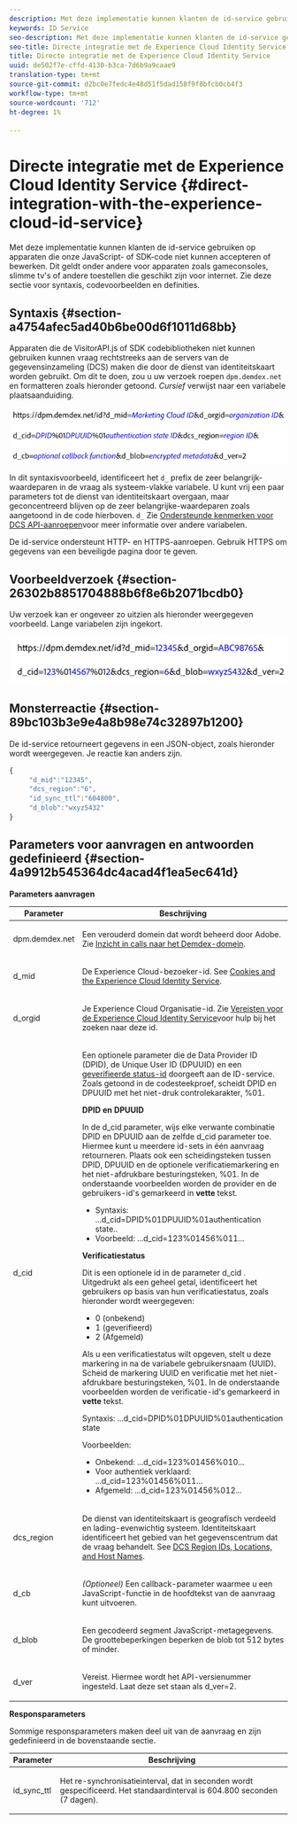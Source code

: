 ```yaml
---
description: Met deze implementatie kunnen klanten de id-service gebruiken op apparaten die onze JavaScript- of SDK-code niet kunnen accepteren of bewerken. Dit geldt onder andere voor apparaten zoals gameconsoles, slimme tv's of andere toestellen die geschikt zijn voor internet. Zie deze sectie voor syntaxis, codevoorbeelden en definities.
keywords: ID Service
seo-description: Met deze implementatie kunnen klanten de id-service gebruiken op apparaten die onze JavaScript- of SDK-code niet kunnen accepteren of bewerken. Dit geldt onder andere voor apparaten zoals gameconsoles, slimme tv's of andere toestellen die geschikt zijn voor internet. Zie deze sectie voor syntaxis, codevoorbeelden en definities.
seo-title: Directe integratie met de Experience Cloud Identity Service
title: Directe integratie met de Experience Cloud Identity Service
uuid: de502f7e-cffd-4130-b3ca-7d6b9a9caae9
translation-type: tm+mt
source-git-commit: d2bc0e7fedc4e48d51f5dad158f9f8bfcb0cb4f3
workflow-type: tm+mt
source-wordcount: '712'
ht-degree: 1%

---
```



# Directe integratie met de Experience Cloud Identity Service {#direct-integration-with-the-experience-cloud-id-service}

Met deze implementatie kunnen klanten de id-service gebruiken op apparaten die onze JavaScript- of SDK-code niet kunnen accepteren of bewerken. Dit geldt onder andere voor apparaten zoals gameconsoles, slimme tv&#39;s of andere toestellen die geschikt zijn voor internet. Zie deze sectie voor syntaxis, codevoorbeelden en definities.

## Syntaxis {#section-a4754afec5ad40b6be00d6f1011d68bb}

Apparaten die de VisitorAPI.js of SDK codebibliotheken niet kunnen gebruiken kunnen vraag rechtstreeks aan de servers van de gegevensinzameling (DCS) maken die door de dienst van identiteitskaart worden gebruikt. Om dit te doen, zou u uw verzoek roepen `dpm.demdex.net` en formatteren zoals hieronder getoond. *Cursief* verwijst naar een variabele plaatsaanduiding.

![](assets/directSyntax.png)

In dit syntaxisvoorbeeld, identificeert het `d_` prefix de zeer belangrijk-waardeparen in de vraag als systeem-vlakke variabele. U kunt vrij een paar parameters tot de dienst van identiteitskaart overgaan, maar geconcentreerd blijven op de zeer belangrijke-waardeparen zoals aangetoond in de code hierboven. `d_` Zie [Ondersteunde kenmerken voor DCS API-aanroepen](https://docs.adobe.com/content/help/en/audience-manager/user-guide/api-and-sdk-code/dcs/dcs-api-reference/dcs-keys.html)voor meer informatie over andere variabelen.

De id-service ondersteunt HTTP- en HTTPS-aanroepen. Gebruik HTTPS om gegevens van een beveiligde pagina door te geven.

## Voorbeeldverzoek {#section-26302b8851704888b6f8e6b2071bcdb0}

Uw verzoek kan er ongeveer zo uitzien als hieronder weergegeven voorbeeld. Lange variabelen zijn ingekort.

![](assets/directExample.png)

## Monsterreactie {#section-89bc103b3e9e4a8b98e74c32897b1200}

De id-service retourneert gegevens in een JSON-object, zoals hieronder wordt weergegeven. Je reactie kan anders zijn.

```js
{
     "d_mid":"12345",
     "dcs_region":"6",
     "id_sync_ttl":"604800",
     "d_blob":"wxyz5432"
}
```

## Parameters voor aanvragen en antwoorden gedefinieerd {#section-4a9912b545364dc4acad4f1ea5ec641d}

**Parameters aanvragen**

<table id="table_C8FFA89AB74E4E31A6926CDE5CD54217"> 
 <thead> 
  <tr> 
   <th colname="col1" class="entry"> Parameter </th> 
   <th colname="col2" class="entry"> Beschrijving </th> 
  </tr> 
 </thead>
 <tbody> 
  <tr> 
   <td colname="col1"> <p> <span class="codeph"> dpm.demdex.net</span> </p> </td> 
   <td colname="col2"> <p>Een verouderd domein dat wordt beheerd door <span class="keyword"> Adobe</span>. Zie <a href="https://docs.adobe.com/content/help/en/audience-manager/user-guide/reference/demdex-calls.html" format="https" scope="external">Inzicht in calls naar het Demdex-domein</a>. </p> </td> 
  </tr> 
  <tr> 
   <td colname="col1"> <p> <span class="codeph"> d_mid</span> </p> </td> 
   <td colname="col2"> <p>De Experience Cloud-bezoeker-id. See <a href="../introduction/cookies.md" format="dita" scope="local"> Cookies and the Experience Cloud Identity Service</a>. </p> </td> 
  </tr> 
  <tr> 
   <td colname="col1"> <p> <span class="codeph"> d_orgid</span> </p> </td> 
   <td colname="col2"> <p>Je Experience Cloud Organisatie-id. Zie <a href="../reference/requirements.md" format="dita" scope="local"> Vereisten voor de Experience Cloud Identity Service</a>voor hulp bij het zoeken naar deze id. </p> </td> 
  </tr> 
  <tr> 
   <td colname="col1"> <p> <span class="codeph"> d_cid</span> </p> </td> 
   <td colname="col2"> <p>Een optionele parameter die de Data Provider ID (DPID), de Unique User ID (DPUUID) en een <a href="../reference/authenticated-state.md" format="dita" scope="local"> geverifieerde status-id</a> doorgeeft aan de ID-service. Zoals getoond in de codesteekproef, scheidt DPID en DPUUID met het niet-druk controlekarakter, <span class="codeph"> %01</span>. </p> <p> <b>DPID en DPUUID</b> </p> <p>In de <span class="codeph"> d_cid</span> parameter, wijs elke verwante combinatie DPID en DPUUID aan de zelfde <span class="codeph"> d_cid</span> parameter toe. Hiermee kunt u meerdere id-sets in één aanvraag retourneren. Plaats ook een scheidingsteken tussen DPID, DPUUID en de optionele verificatiemarkering en het niet-afdrukbare besturingsteken, <span class="codeph"> %01</span>. In de onderstaande voorbeelden worden de provider en de gebruikers-id's gemarkeerd in <b>vette</b> tekst. </p> 
    <ul id="ul_2E19D837296B40E9ACD096495CF711C5"> 
     <li id="li_5B94B057654440B99B989BA60E4ED053">Syntaxis: <span class="codeph">...d_cid=DPID%01DPUUID%01authentication state..</span> </li> 
     <li id="li_B07833EF51D54F088574B7B7F9FB841A">Voorbeeld: <span class="codeph">...d_cid=123%01456%011...</span> </li> 
    </ul> <p> <b>Verificatiestatus</b> </p> <p>Dit is een optionele id in de parameter <span class="codeph"> d_cid</span> . Uitgedrukt als een geheel getal, identificeert het gebruikers op basis van hun verificatiestatus, zoals hieronder wordt weergegeven: </p> 
    <ul id="ul_E2B36922B11C4AA2A9016B6E2DC9EDAA"> 
     <li id="li_31C018E3F9514B938C73EF40C436715F"> <span class="codeph"> 0</span> (onbekend) </li> 
     <li id="li_1F125C3879324C2F8EF4613C0ECB5F02"> <span class="codeph"> 1</span> (geverifieerd) </li> 
     <li id="li_EF6792D0115D407485079D5D7480D965"> <span class="codeph"> 2</span> (Afgemeld) </li> 
    </ul> <p>Als u een verificatiestatus wilt opgeven, stelt u deze markering in na de variabele gebruikersnaam (UUID). Scheid de markering UUID en verificatie met het niet-afdrukbare besturingsteken, <span class="codeph"> %01</span>. In de onderstaande voorbeelden worden de verificatie-id's gemarkeerd in <b>vette</b> tekst. </p> <p>Syntaxis: <span class="codeph">...d_cid=DPID%01DPUUID%01authentication state</span> </p> <p>Voorbeelden: </p> 
    <ul id="ul_4C1054CE860A4D9C8DD85C2A8020C47F"> 
     <li id="li_AD4000BF3E0146C0BD37B1EC513EC314">Onbekend: <span class="codeph">...d_cid=123%01456%010...</span> </li> 
     <li id="li_B037D424AADA4D41BF29381A9602AE61">Voor authentiek verklaard: <span class="codeph">...d_cid=123%01456%011...</span> </li> 
     <li id="li_0410FCB9E60D4DD08E7898D814E1C3C9">Afgemeld: <span class="codeph">...d_cid=123%01456%012...</span> </li> 
    </ul> </td> 
  </tr> 
  <tr> 
   <td colname="col1"> <p> <span class="codeph"> dcs_region</span> </p> </td> 
   <td colname="col2"> <p>De dienst van identiteitskaart is geografisch verdeeld en lading-evenwichtig systeem. Identiteitskaart identificeert het gebied van het gegevenscentrum dat de vraag behandelt. See <a href="https://docs.adobe.com/content/help/en/audience-manager/user-guide/api-and-sdk-code/dcs/dcs-api-reference/dcs-regions.html" format="https" scope="external"> DCS Region IDs, Locations, and Host Names</a>. </p> </td> 
  </tr> 
  <tr> 
   <td colname="col1"> <p> <span class="codeph"> d_cb</span> </p> </td> 
   <td colname="col2"> <p> <i>(Optioneel)</i> Een callback-parameter waarmee u een JavaScript-functie in de hoofdtekst van de aanvraag kunt uitvoeren. </p> </td> 
  </tr> 
  <tr> 
   <td colname="col1"> <p> <span class="codeph"> d_blob</span> </p> </td> 
   <td colname="col2"> <p>Een gecodeerd segment JavaScript-metagegevens. De groottebeperkingen beperken de blob tot 512 bytes of minder. </p> </td> 
  </tr> 
  <tr> 
   <td colname="col1"> <p> <span class="codeph"> d_ver</span> </p> </td> 
   <td colname="col2"> <p>Vereist. Hiermee wordt het API-versienummer ingesteld. Laat deze set staan als <span class="codeph"> d_ver=2</span>. </p> </td> 
  </tr> 
 </tbody> 
</table>

**Responsparameters**

Sommige responsparameters maken deel uit van de aanvraag en zijn gedefinieerd in de bovenstaande sectie.

<table id="table_58D0E8876DDC4A81B1F24F845E87EC18"> 
 <thead> 
  <tr> 
   <th colname="col1" class="entry"> Parameter </th> 
   <th colname="col2" class="entry"> Beschrijving </th> 
  </tr> 
 </thead>
 <tbody> 
  <tr> 
   <td colname="col1"> <p> <span class="codeph"> id_sync_ttl</span> </p> </td> 
   <td colname="col2"> <p>Het re-synchronisatieinterval, dat in seconden wordt gespecificeerd. Het standaardinterval is 604.800 seconden (7 dagen). </p> </td> 
  </tr> 
 </tbody> 
</table>

